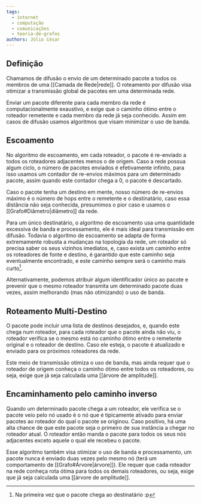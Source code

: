 ```yaml
---
tags:
  - internet
  - computação
  - comunicações
  - teoria-de-grafos
authors: Júlio César
---
```

## Definição

Chamamos de difusão o envio de um determinado pacote a todos os membros de uma [[Camada de Rede|rede]]. O roteamento por difusão visa otimizar a transmissão global de pacotes em uma determinada rede. 

Enviar um pacote diferente para cada membro da rede é computacionalmente exaustivo, e exige que o caminho ótimo entre o roteador remetente e cada membro da rede já seja conhecido. Assim em casos de difusão usamos algoritmos que visam minimizar o uso de banda.

## Escoamento

No algoritmo de escoamento, em cada roteador, o pacote é re-enviado a todos os roteadores adjacentes menos o de origem. Caso a rede possua algum ciclo, o número de pacotes enviados é efetivamente infinito, para isso usamos um contador de re-envios máximos para um determinado pacote, assim quando este contador chega a 0, o pacote é descartado.

Caso o pacote tenha um destino em mente, nosso número de re-envios máximo é o número de hops entre o remetente e o destinatário, caso essa distância não seja conhecida, presumimos o pior caso e usamos o [[Grafo#Diâmetro|diâmetro]] da rede.

Para um único destinatário, o algoritmo de escoamento usa uma quantidade excessiva de banda e processamento, ele é mais ideal para transmissão em difusão. Todavia o algoritmo de escoamento se adapta de forma extremamente robusta a mudanças na topologia da rede, um roteador só precisa saber os seus vizinhos imediatos, e, caso exista um caminho entre os roteadores de fonte e destino, é garantido que este caminho seja eventualmente encontrado, e este caminho sempre será o caminho mais curto[^1]. 

Alternativamente, podemos atribuir algum identificador único ao pacote e prevenir que o mesmo roteador transmita um determinado pacote duas vezes, assim melhorando (mas não otimizando) o uso de banda.

## Roteamento Multi-Destino

O pacote pode incluir uma lista de destinos desejados, e, quando este chega num roteador, para cada roteador que o pacote ainda não viu, o roteador verifica se o mesmo está no caminho ótimo entre o remetente original e o roteador de destino. Caso ele esteja, o pacote é atualizado e enviado para os próximos roteadores da rede.

Este meio de transmissão otimiza o uso de banda, mas ainda requer que o roteador de origem conheça o caminho ótimo entre todos os roteadores, ou seja, exige que já seja calculada uma [[árvore de amplitude]].
## Encaminhamento pelo caminho inverso

Quando um determinado pacote chega a um roteador, ele verifica se o pacote veio pelo nó usado é o nó que é tipicamente ativado para enviar pacotes ao roteador do qual o pacote se originou. Caso positivo, há uma alta chance de que este pacote seja o primeiro de sua instância a chegar no roteador atual. O roteador então manda o pacote para todos os seus nós adjacentes exceto aquele o qual ele recebeu o pacote.

Esse algoritmo também visa otimizar o uso de banda e processamento, um pacote nunca é enviado duas vezes pelo mesmo nó (terá um comportamento de [[Grafo#Árvore|árvore]]). Ele requer que cada roteador na rede conheça rota ótima para todos os demais roteadores, ou seja, exige que já seja calculada uma [[árvore de amplitude]].

[^1]: Na primeira vez que o pacote chega ao destinatário :p
